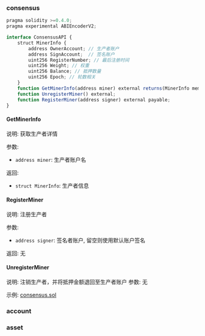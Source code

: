### consensus
```js
pragma solidity >=0.4.0;
pragma experimental ABIEncoderV2;

interface ConsensusAPI {
    struct MinerInfo {
        address OwnerAccount; // 生产者账户
        address SignAccount;  // 签名账户
        uint256 RegisterNumber; // 最后注册时间
        uint256 Weight; // 权重
        uint256 Balance; // 抵押数量
        uint256 Epoch; // 轮数相关
    }
    function GetMinerInfo(address miner) external returns(MinerInfo memory);
    function UnregisterMiner() external;
    function RegisterMiner(address signer) external payable;
}
```
#### GetMinerInfo
说明: 获取生产者详情

参数: 
- `address miner`: 生产者账户名

返回:
- `struct MinerInfo`: 生产者信息

#### RegisterMiner
说明: 注册生产者

参数:
- `address signer`: 签名者账户, 留空则使用默认账户签名

返回: 无

#### UnregisterMiner
说明: 注销生产者，并将抵押金额退回至生产者账户
参数: 无

示例: [consensus.sol]

### account
### asset

[consensus.sol]: ../plugin/consensus.sol